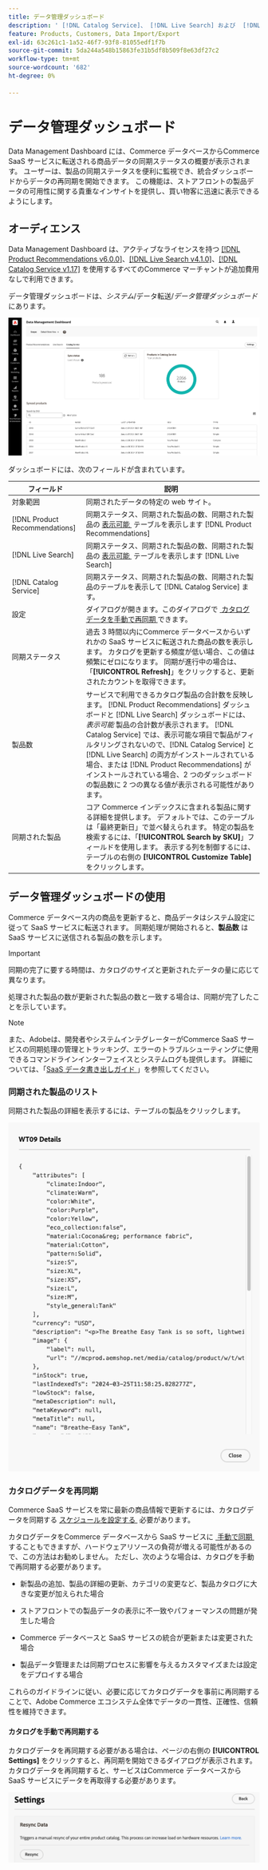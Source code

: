 ```yaml
---
title: データ管理ダッシュボード
description: ' [!DNL Catalog Service]、 [!DNL Live Search] および  [!DNL Product Recommendation] のデータストリームに関するインサイトにアクセスする方法を説明します。'
feature: Products, Customers, Data Import/Export
exl-id: 63c261c1-1a52-46f7-93f8-81055edf1f7b
source-git-commit: 5da244a548b15863fe31b5df8b509f8e63df27c2
workflow-type: tm+mt
source-wordcount: '682'
ht-degree: 0%

---
```


# データ管理ダッシュボード

Data Management Dashboard には、Commerce データベースからCommerce SaaS サービスに転送される商品データの同期ステータスの概要が表示されます。 ユーザーは、製品の同期ステータスを便利に監視でき、統合ダッシュボードからデータの再同期を開始できます。 この機能は、ストアフロントの製品データの可用性に関する貴重なインサイトを提供し、買い物客に迅速に表示できるようにします。

## オーディエンス

Data Management Dashboard は、アクティブなライセンスを持つ [[!DNL Product Recommendations v6.0.0]](https://experienceleague.adobe.com/ja/docs/commerce/product-recommendations/guide-overview)、[[!DNL Live Search v4.1.0]](https://experienceleague.adobe.com/ja/docs/commerce/live-search/guide-overview)、[[!DNL Catalog Service v1.17]](https://experienceleague.adobe.com/ja/docs/commerce/catalog-service/guide-overview) を使用するすべてのCommerce マーチャントが追加費用なしで利用できます。

データ管理ダッシュボードは、*システム*/データ転送/*データ管理ダッシュボード* にあります。

![&#x200B; データ管理ダッシュボード &#x200B;](assets/data-management-dashboard.png)

ダッシュボードには、次のフィールドが含まれています。

| フィールド | 説明 |
|--- |--- |
| 対象範囲 | 同期されたデータの特定の web サイト。 |
| [!DNL Product Recommendations] | 同期ステータス、同期された製品の数、同期された製品の [&#x200B; 表示可能 &#x200B;](https://experienceleague.adobe.com/ja/docs/commerce-admin/config/catalog/inventory#stock-options) テーブルを表示します [!DNL Product Recommendations] |
| [!DNL Live Search] | 同期ステータス、同期された製品の数、同期された製品の [&#x200B; 表示可能 &#x200B;](https://experienceleague.adobe.com/ja/docs/commerce-admin/config/catalog/inventory#stock-options) テーブルを表示します [!DNL Live Search] |
| [!DNL Catalog Service] | 同期ステータス、同期された製品の数、同期された製品のテーブルを表示して [!DNL Catalog Service] ます。 |
| 設定 | ダイアログが開きます。このダイアログで [&#x200B; カタログ データを手動で再同期 &#x200B;](#resync-catalog-data) できます。 |
| 同期ステータス | 過去 3 時間以内にCommerce データベースからいずれかの SaaS サービスに転送された商品の数を表示します。 カタログを更新する頻度が低い場合、この値は頻繁にゼロになります。 同期が進行中の場合は、「**[!UICONTROL Refresh]**」をクリックすると、更新されたカウントを取得できます。 |
| 製品数 | サービスで利用できるカタログ製品の合計数を反映します。 [!DNL Product Recommendations] ダッシュボードと [!DNL Live Search] ダッシュボードには、_表示可能_ 製品の合計数が表示されます。 [!DNL Catalog Service] では、表示可能な項目で製品がフィルタリングされないので、[!DNL Catalog Service] と [!DNL Live Search] の両方がインストールされている場合、または [!DNL Product Recommendations] がインストールされている場合、2 つのダッシュボードの製品数に 2 つの異なる値が表示される可能性があります。 |
| 同期された製品 | コア Commerce インデックスに含まれる製品に関する詳細を提供します。 デフォルトでは、このテーブルは「最終更新日」で並べ替えられます。 特定の製品を検索するには、「**[!UICONTROL Search by SKU]**」フィールドを使用します。 表示する列を制御するには、テーブルの右側の **[!UICONTROL Customize Table]** をクリックします。 |

## データ管理ダッシュボードの使用

Commerce データベース内の商品を更新すると、商品データはシステム設定に従って SaaS サービスに転送されます。 同期処理が開始されると、**製品数** は SaaS サービスに送信される製品の数を示します。

>[!IMPORTANT]
>
>同期の完了に要する時間は、カタログのサイズと更新されたデータの量に応じて異なります。

処理された製品の数が更新された製品の数と一致する場合は、同期が完了したことを示しています。

>[!NOTE]
>
>また、Adobeは、開発者やシステムインテグレーターがCommerce SaaS サービスの同期処理の管理とトラッキング、エラーのトラブルシューティングに使用できるコマンドラインインターフェイスとシステムログも提供します。 詳細については、「[SaaS データ書き出しガイド &#x200B;](https://experienceleague.adobe.com/ja/docs/commerce/saas-data-export/overview)」を参照してください。

### 同期された製品のリスト

同期された製品の詳細を表示するには、テーブルの製品をクリックします。

![Syncd 製品詳細 &#x200B;](assets/sync-product-detail.png)

### カタログデータを再同期

Commerce SaaS サービスを常に最新の商品情報で更新するには、カタログデータを同期する [&#x200B; スケジュールを設定する &#x200B;](https://experienceleague.adobe.com/ja/docs/commerce-operations/configuration-guide/cli/manage-indexers#reindex) 必要があります。

カタログデータをCommerce データベースから SaaS サービスに [&#x200B; 手動で同期 &#x200B;](#manually-resync-catalog) することもできますが、ハードウェアリソースの負荷が増える可能性があるので、この方法はお勧めしません。 ただし、次のような場合は、カタログを手動で再同期する必要があります。

- 新製品の追加、製品の詳細の更新、カテゴリの変更など、製品カタログに大きな変更が加えられた場合

- ストアフロントでの製品データの表示に不一致やパフォーマンスの問題が発生した場合

- Commerce データベースと SaaS サービスの統合が更新または変更された場合

- 製品データ管理または同期プロセスに影響を与えるカスタマイズまたは設定をデプロイする場合

これらのガイドラインに従い、必要に応じてカタログデータを事前に再同期することで、Adobe Commerce エコシステム全体でデータの一貫性、正確性、信頼性を維持できます。

#### カタログを手動で再同期する

カタログデータを再同期する必要がある場合は、ページの右側の **[!UICONTROL Settings]** をクリックすると、再同期を開始できるダイアログが表示されます。 カタログデータを再同期すると、サービスはCommerce データベースから SaaS サービスにデータを再取得する必要があります。

![&#x200B; 製品を手動で同期 &#x200B;](assets/resync-data.png)

